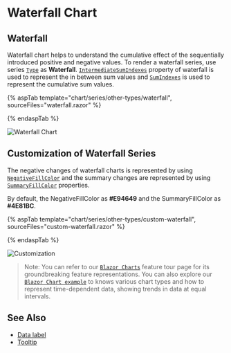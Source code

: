 # Waterfall Chart

## Waterfall

Waterfall chart helps to understand the cumulative effect of the sequentially introduced positive
and negative values. To render a waterfall series, use series [`Type`](https://help.syncfusion.com/cr/blazor/Syncfusion.Blazor~Syncfusion.Blazor.Charts.ChartSeries~Type.html) as
**Waterfall**. [`IntermediateSumIndexes`](https://help.syncfusion.com/cr/blazor/Syncfusion.Blazor~Syncfusion.Blazor.Charts.ChartSeries~IntermediateSumIndexes.html)
property of waterfall is used to represent the in between sum values and
[`SumIndexes`](https://help.syncfusion.com/cr/blazor/Syncfusion.Blazor~Syncfusion.Blazor.Charts.ChartSeries~SumIndexes.html)
is used to represent the cumulative sum values.

{% aspTab template="chart/series/other-types/waterfall", sourceFiles="waterfall.razor" %}

{% endaspTab %}

![Waterfall Chart](../images/othertypes/waterfall.png)

## Customization of Waterfall Series

The negative changes of waterfall charts is
represented by using [`NegativeFillColor`](https://help.syncfusion.com/cr/blazor/Syncfusion.Blazor~Syncfusion.Blazor.Charts.ChartSeries~NegativeFillColor.html)
and the summary changes are represented by using [`SummaryFillColor`](https://help.syncfusion.com/cr/blazor/Syncfusion.Blazor~Syncfusion.Blazor.Charts.ChartSeries~SummaryFillColor.html)
properties.

By default, the NegativeFillColor as **#E94649** and the SummaryFillColor as **#4E81BC**.

{% aspTab template="chart/series/other-types/custom-waterfall", sourceFiles="custom-waterfall.razor" %}

{% endaspTab %}

![Customization](../images/othertypes/waterfall-custom.png)

> Note: You can refer to our [`Blazor Charts`](https://www.syncfusion.com/blazor-components/blazor-charts) feature tour page for its groundbreaking feature representations. You can also explore our [`Blazor Chart example`](https://blazor.syncfusion.com/demos/chart/line?theme=bootstrap4) to knows various chart types and how to represent time-dependent data, showing trends in data at equal intervals.

## See Also

* [Data label](../data-labels)
* [Tooltip](../tool-tip)